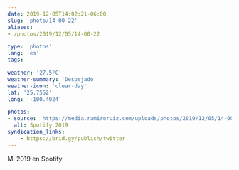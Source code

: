 ```yaml
---
date: 2019-12-05T14:02:21-06:00
slug: 'photo/14-00-22'
aliases:
- /photos/2019/12/05/14-00-22

type: 'photos'
lang: 'es'
tags:

weather: '27.5°C'
weather-summary: 'Despejado'
weather-icon: 'clear-day'
lat: '25.7552'
long: '-100.4024'

photos:
- source: 'https://media.ramiroruiz.com/uploads/photos/2019/12/05/14-00-22/spotify-2019.jpeg'
  alt: Spotify 2019
syndication_links:
    - https://brid.gy/publish/twitter
---
```

Mi 2019 en Spotify